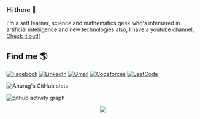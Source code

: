### Hi there 👋

I'm a self learner, science and mathematics geek who's intersered in artificial inteliigence and new technologies also, I have a youtube channel, [Check it out!!](https://www.youtube.com/channel/UCZvWQXR6esqwPouDn7-NCkg)
<!--
**miretteamin/miretteamin** is a ✨ _special_ ✨ repository because its `README.md` (this file) appears on your GitHub profile.

Here are some ideas to get you started:

- 🔭 I’m currently working on ...
- 🌱 I’m currently learning ...
- 👯 I’m looking to collaborate on ...
- 🤔 I’m looking for help with ...
- 💬 Ask me about ...
- 📫 How to reach me: ...
- 😄 Pronouns: ...
- ⚡ Fun fact: ...
-->
 ## Find me 🌎
[![Facebook](https://img.icons8.com/fluency/48/000000/facebook.png)](https://www.facebook.com/miretteamindanial)
[![LinkedIn](https://img.icons8.com/fluency/48/000000/linkedin.png)](https://www.linkedin.com/in/mirette-amin-439b0281/)
[![Gmail](https://img.icons8.com/color/48/000000/gmail--v1.png)](mailto:miretteamin@gmail.com)
[![Codeforces](https://img.icons8.com/external-tal-revivo-color-tal-revivo/48/000000/external-codeforces-programming-competitions-and-contests-programming-community-logo-color-tal-revivo.png)](https://codeforces.com/profile/miretteamin)
[![LeetCode](https://img.icons8.com/external-tal-revivo-shadow-tal-revivo/48/000000/external-level-up-your-coding-skills-and-quickly-land-a-job-logo-shadow-tal-revivo.png)](https://leetcode.com/miretteamin/)
<!--[![HackerRank](https://img.icons8.com/external-tal-revivo-color-tal-revivo/344/external-hackerrank-is-a-technology-company-that-focuses-on-competitive-programming-logo-color-tal-revivo.png)](https://www.hackerrank.com/miretteamin)-->
<a href="https://www.kaggle.com/miretteamin"> <i class="fa-brands fa-kaggle"></i></a>

[1]: https://www.facebook.com/miretteamindanial/
[2]: https://www.linkedin.com/in/mirette-amin-439b0281/


![Anurag's GitHub stats](https://github-readme-stats.vercel.app/api?username=miretteamin&show_icons=true&theme=radical)

![github activity graph](https://activity-graph.herokuapp.com/graph?username=miretteamin&theme=dracula&layout=compact&title_color=FF69B4&hide_border=true&area=true)
</div>
 
<div align="center">
<img src="https://github-readme-stats.vercel.app/api/top-langs/?username=miretteamin&layout=compact&theme=react&count_private=false" />
</div>
